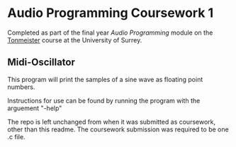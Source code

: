 # Audio Programming Coursework 1
Completed as part of the final year *Audio Programming* module on the [Tonmeister](https://www.tonmeister.uk/) course at the University of Surrey.

## Midi-Oscillator

This program will print the samples of a sine wave as floating point numbers.

Instructions for use can be found by running the program with the arguement "-help"

The repo is left unchanged from when it was submitted as coursework, other than this readme. The coursework submission was required to be one .c file.

